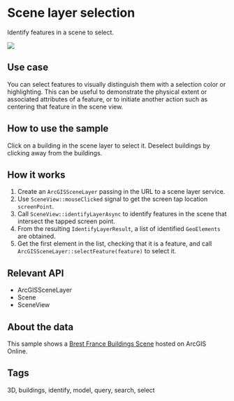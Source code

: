 # Scene layer selection

Identify features in a scene to select.

![](screenshot.png)

## Use case

You can select features to visually distinguish them with a selection color or highlighting. This can be useful to demonstrate the physical extent or associated attributes of a feature, or to initiate another action such as centering that feature in the scene view.

## How to use the sample

Click on a building in the scene layer to select it. Deselect buildings by clicking away from the buildings.

## How it works

1. Create an `ArcGISSceneLayer` passing in the URL to a scene layer service.
2. Use `SceneView::mouseClicked` signal to get the screen tap location `screenPoint`.
3. Call `SceneView::identifyLayerAsync` to identify features in the scene that intersect the tapped screen point.
4. From the resulting `IdentifyLayerResult`, a list of identified `GeoElements` are obtained.
5. Get the first element in the list, checking that it is a feature, and call `ArcGISSceneLayer::selectFeature(feature)` to select it.

## Relevant API

* ArcGISSceneLayer
* Scene
* SceneView

## About the data

This sample shows a [Brest France Buildings Scene](https://tiles.arcgis.com/tiles/P3ePLMYs2RVChkJx/arcgis/rest/services/Buildings_Brest/SceneServer/layers/0) hosted on ArcGIS Online.

## Tags

3D, buildings, identify, model, query, search, select
